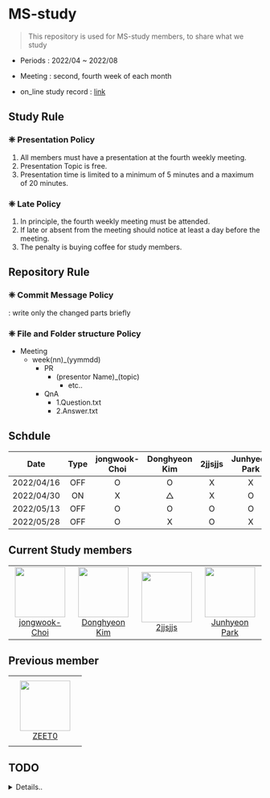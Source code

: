 # MS-study
> This repository is used for MS-study members, to share what we study
- Periods : 2022/04 ~ 2022/08
- Meeting : second, fourth week of each month

- on_line study record : [link](https://konkukackr-my.sharepoint.com/:f:/g/personal/jhparke100_konkuk_ac_kr/EveasfsEHqtCu-JDPWmYgcYBdWJqaeaAigfO5TYHOFTmNQ?e=cxFd8N)
## Study Rule
### **❈ Presentation Policy**
1. All members must have a presentation at the fourth weekly meeting.
2. Presentation Topic is free.
3. Presentation time is limited to a minimum of 5 minutes and a maximum of 20 minutes.

### **❈ Late Policy**
1. In principle, the fourth weekly meeting must be attended.
2. If late or absent from the meeting should notice at least a day before the meeting.
3. The penalty is buying coffee for study members.

## Repository Rule
### **❈ Commit Message Policy**  
: write only the changed parts briefly  

### **❈ File and Folder structure Policy**  

- Meeting
    - week(nn)_(yymmdd)
        - PR
            - (presentor Name)_(topic)
                - etc..
        - QnA
            - 1.Question.txt
            - 2.Answer.txt


## Schdule
| **Date**   | **Type** | **jongwook-Choi**  | **Donghyeon Kim**  | **2jjsjjs** | **Junhyeon Park** | **ZEET0**  |
| :--------: | :------: | :----------------: | :---------------:  | :---------: | :---------------: | :--------: | 
| 2022/04/16 | OFF      | O                  | O                  | X           | X                 | X          | 
| 2022/04/30 | ON       | X                  | △                 | X           | O                 | O          |
| 2022/05/13 | OFF      | O                  | O                  | O           | O                 | X          |
| 2022/05/28 | OFF      | O                  | X                  | O           | X                 |


## Current Study members
<table>
    <tr height="140px">
        <td align="center" width="130px">
            <a href="https://github.com/jongwook-Choi"><img height="100px" width="100px" src="https://avatars.githubusercontent.com/u/74748330?v=4"/></a>
            <br />
            <a href="https://github.com/jongwook-Choi">jongwook-Choi</a>
        </td>
        <td align="center" width="130px">
            <a href="https://github.com/hyeondk"><img height="100px" width="100px" src="https://avatars.githubusercontent.com/u/49542452?v=4"/></a>
            <br />
            <a href="https://github.com/hyeondk">Donghyeon Kim</a>
        </td>
        <td align="center" width="130px">
            <a href="https://github.com/2jjsjjs"><img height="100px" width="100px" src="https://avatars.githubusercontent.com/u/101700362?v=4"/></a>
            <br />
            <a href="https://github.com/2jjsjjs">2jjsjjs</a>
        </td>
        <td align="center" width="130px">
            <a href="https://github.com/junhyeon96"><img height="100px" width="100px" src="https://avatars.githubusercontent.com/u/103628280?v=4"/></a>
            <br />
            <a href="https://github.com/junhyeon96">Junhyeon Park</a>
        </td>
      </tr>
</table>

## Previous member
<table>
    <tr height="140px">
        <td align="center" width="130px">
            <a href="https://github.com/ys090601"><img height="100px" width="100px" src="https://avatars.githubusercontent.com/u/56064870?v=4"/></a>
            <br />
            <a href="https://github.com/ys090601">ZEET0</a>
        </td>
      </tr>
</table>

## TODO
<details>
  <summary>Details..</summary>

- [x] Adding Schedule
- [x] Adding presentation etc..
- [x] Adding QnA
   
</details>
